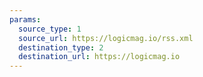 ```yaml
---
params:
  source_type: 1
  source_url: https://logicmag.io/rss.xml
  destination_type: 2
  destination_url: https://logicmag.io
---
```

